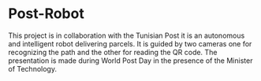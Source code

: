 # Post-Robot
This project is in collaboration with the Tunisian Post it is an autonomous and intelligent robot delivering parcels. It is guided by two cameras one for recognizing the path and the other for reading the QR code. The presentation is made during World Post Day in the presence of the Minister of Technology.
